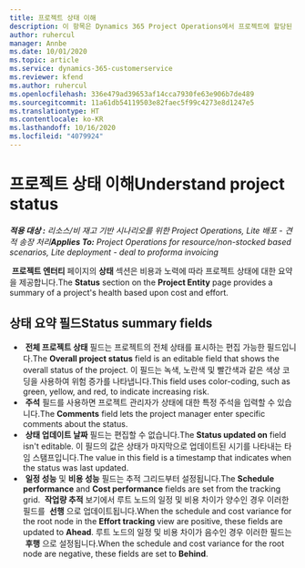 ```yaml
---
title: 프로젝트 상태 이해
description: 이 항목은 Dynamics 365 Project Operations에서 프로젝트에 할당된 상태에 대한 정보를 제공합니다.
author: ruhercul
manager: Annbe
ms.date: 10/01/2020
ms.topic: article
ms.service: dynamics-365-customerservice
ms.reviewer: kfend
ms.author: ruhercul
ms.openlocfilehash: 336e479ad39653af14cca7930fe63e906b7de489
ms.sourcegitcommit: 11a61db54119503e82faec5f99c4273e8d1247e5
ms.translationtype: HT
ms.contentlocale: ko-KR
ms.lasthandoff: 10/16/2020
ms.locfileid: "4079924"
---
```

# <a name="understand-project-status"></a><span data-ttu-id="ed080-103">프로젝트 상태 이해</span><span class="sxs-lookup"><span data-stu-id="ed080-103">Understand project status</span></span>

<span data-ttu-id="ed080-104">_**적용 대상 :** 리소스/비 재고 기반 시나리오를 위한 Project Operations, Lite 배포 - 견적 송장 처리_</span><span class="sxs-lookup"><span data-stu-id="ed080-104">_**Applies To:** Project Operations for resource/non-stocked based scenarios, Lite deployment - deal to proforma invoicing_</span></span>


<span data-ttu-id="ed080-105"> **프로젝트 엔터티** 페이지의 **상태** 섹션은 비용과 노력에 따라 프로젝트 상태에 대한 요약을 제공합니다.</span><span class="sxs-lookup"><span data-stu-id="ed080-105">The **Status** section on the **Project Entity** page provides a summary of a project's health based upon cost and effort.</span></span>


## <a name="status-summary-fields"></a><span data-ttu-id="ed080-106">상태 요약 필드</span><span class="sxs-lookup"><span data-stu-id="ed080-106">Status summary fields</span></span>

- <span data-ttu-id="ed080-107"> **전체 프로젝트 상태** 필드는 프로젝트의 전체 상태를 표시하는 편집 가능한 필드입니다.</span><span class="sxs-lookup"><span data-stu-id="ed080-107">The **Overall project status** field is an editable field that shows the overall status of the project.</span></span> <span data-ttu-id="ed080-108">이 필드는 녹색, 노란색 및 빨간색과 같은 색상 코딩을 사용하여 위험 증가를 나타냅니다.</span><span class="sxs-lookup"><span data-stu-id="ed080-108">This field uses color-coding, such as green, yellow, and red, to indicate increasing risk.</span></span> 
- <span data-ttu-id="ed080-109"> **주석** 필드를 사용하면 프로젝트 관리자가 상태에 대한 특정 주석을 입력할 수 있습니다.</span><span class="sxs-lookup"><span data-stu-id="ed080-109">The **Comments** field lets the project manager enter specific comments about the status.</span></span> 
- <span data-ttu-id="ed080-110"> **상태 업데이트 날짜** 필드는 편집할 수 없습니다.</span><span class="sxs-lookup"><span data-stu-id="ed080-110">The **Status updated on** field isn't editable.</span></span> <span data-ttu-id="ed080-111">이 필드의 값은 상태가 마지막으로 업데이트된 시기를 나타내는 타임 스탬프입니다.</span><span class="sxs-lookup"><span data-stu-id="ed080-111">The value in this field is a timestamp that indicates when the status was last updated.</span></span>
- <span data-ttu-id="ed080-112"> **일정 성능** 및 **비용 성능** 필드는 추적 그리드부터 설정됩니다.</span><span class="sxs-lookup"><span data-stu-id="ed080-112">The **Schedule performance** and **Cost performance** fields are set from the tracking grid.</span></span> <span data-ttu-id="ed080-113"> **작업량 추적** 보기에서 루트 노드의 일정 및 비용 차이가 양수인 경우 이러한 필드를  **선행** 으로 업데이트됩니다.</span><span class="sxs-lookup"><span data-stu-id="ed080-113">When the schedule and cost variance for the root node in the **Effort tracking** view are positive, these fields are updated to **Ahead**.</span></span> <span data-ttu-id="ed080-114">루트 노드의 일정 및 비용 차이가 음수인 경우 이러한 필드는  **후행** 으로 설정됩니다.</span><span class="sxs-lookup"><span data-stu-id="ed080-114">When the schedule and cost variance for the root node are negative, these fields are set to **Behind**.</span></span>
